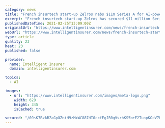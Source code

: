 ```yaml
---
category: news
title: "French insurtech start-up Zelros nabs $11m Series A for AI-powered insurance distribution platform"
excerpt: "French insurtech start-up Zelros has secured $11 million Series A funding to scale operations across Europe and expand its artificial intelligence-driven insurance distribution platform into North America."
publishedDateTime: 2021-02-25T13:09:00Z
originalUrl: "https://www.intelligentinsurer.com/news/french-insurtech-start-up-zelros-nabs-11m-series-a-for-ai-powered-insurance-distribution-platform-24948"
webUrl: "https://www.intelligentinsurer.com/news/french-insurtech-start-up-zelros-nabs-11m-series-a-for-ai-powered-insurance-distribution-platform-24948"
type: article
quality: 23
heat: 23
published: false

provider:
  name: Intelligent Insurer
  domain: intelligentinsurer.com

topics:
  - AI

images:
  - url: "https://www.intelligentinsurer.com/images/meta-logo.png"
    width: 620
    height: 345
    isCached: true

secured: "/09sK7BzkBZaGpOZniH9zMxWC887HI0ccfEgJB0gVsrhKS5b+E2TunpKOeV7FTxwiAwT5G2JdZtEdWul4mYAbYwbfYwpsAbU4IVbCRXlXUPmJ9SsZCMa9nomytuK3HUTexpJ9DIS4qbYPmu8mldR2CXbZ5QBFDwoQ97DJHDfYbyRkWcpQMI3Gt7E7Ww8mv8LN1BmuwM1xlW1ZsjVfhMbBp/7abzBHWJRHdl+kjaEubdiKtPaZ5aoYrdHlX9JH59rnwtBzWmogivI6ecI97/caDpvplSpfjS3geFs2kUzjzipPjyfT2moCW9cYqiZ441JI3AEt208fBILAd40vUUIugf9tq0XDwPZf8y9K7Xshro=;ADeyIedNfk4UC/wm36PD4A=="
---
```


